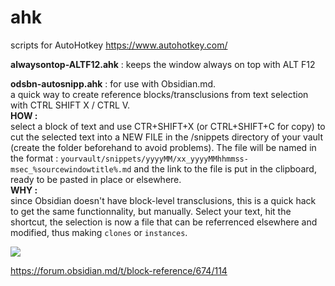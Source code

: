 # ahk

scripts for AutoHotkey https://www.autohotkey.com/

__**alwaysontop-ALTF12.ahk**__ : keeps the window always on top with ALT F12

__**odsbn-autosnipp.ahk**__ : for use with Obsidian.md.<br>
a quick way to create reference blocks/transclusions from text selection with CTRL SHIFT X / CTRL V.<br>
**HOW :**<br>
select a block of text and use CTR+SHIFT+X (or CTRL+SHIFT+C for copy) to cut the selected text into a NEW FILE in the /snippets directory of your vault (create the folder beforehand to avoid problems). The file will be named in the format : `yourvault/snippets/yyyyMM/xx_yyyyMMhhmmss-msec_%sourcewindowtitle%.md` and the link to the file is put in the clipboard, ready to be pasted in place or elsewhere.<br>
**WHY :**<br>
since Obsidian doesn't have block-level transclusions, this is a quick hack to get the same functionnality, but manually. Select your text, hit the shortcut, the selection is now a file that can be referrenced elsewhere and modified, thus making `clones` or `instances`.<br>
  
  ![](https://forum.obsidian.md/uploads/default/original/2X/c/cb2bca62fee317a2f69c56c617e8cece69a6b1ae.gif)
  
  https://forum.obsidian.md/t/block-reference/674/114
